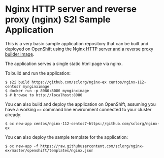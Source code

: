 # Nginx HTTP server and reverse proxy (nginx) S2I Sample Application

This is a very basic sample application repository that can be built and deployed
on [OpenShift](https://www.openshift.com) using the [Nginx HTTP server and a reverse proxy builder image](https://github.com/sclorg/nginx-container).

The application serves a single static html page via nginx.

To build and run the application:

```
$ s2i build https://github.com/sclorg/nginx-ex centos/nginx-112-centos7 mynginximage
$ docker run -p 8080:8080 mynginximage
$ # browse to http://localhost:8080
```

You can also build and deploy the application on OpenShift, assuming you have a
working `oc` command line environment connected to your cluster already:

`$ oc new-app centos/nginx-112-centos7~https://github.com/sclorg/nginx-ex`

You can also deploy the sample template for the application:

`$ oc new-app -f https://raw.githubusercontent.com/sclorg/nginx-ex/master/openshift/templates/nginx.json`
